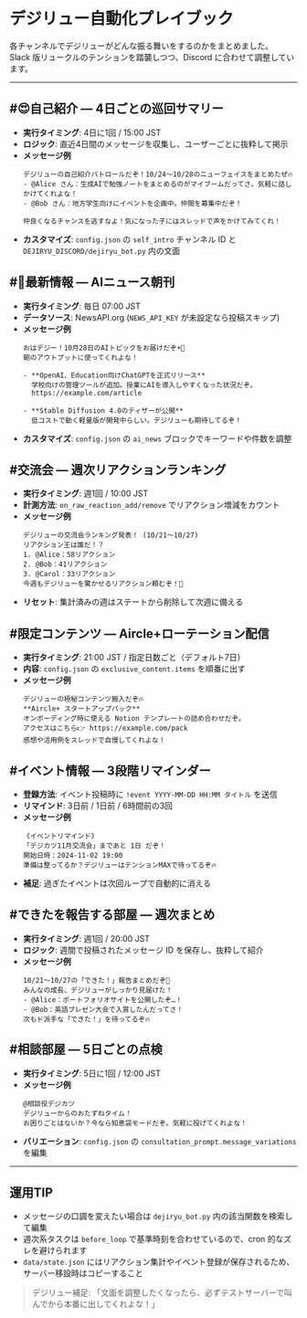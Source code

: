 # デジリュー自動化プレイブック

各チャンネルでデジリューがどんな振る舞いをするのかをまとめました。  
Slack 版リュークルのテンションを踏襲しつつ、Discord に合わせて調整しています。

---

## #😍自己紹介 — 4日ごとの巡回サマリー
- **実行タイミング**: 4日に1回 / 15:00 JST
- **ロジック**: 直近4日間のメッセージを収集し、ユーザーごとに抜粋して掲示
- **メッセージ例**
  ```
  デジリューの自己紹介パトロールだぞ！10/24〜10/28のニューフェイスをまとめたぜ🔥
  - @Alice さん：生成AIで勉強ノートをまとめるのがマイブームだってさ。気軽に話しかけてくれよな！
  - @Bob さん：地方学生向けにイベントを企画中。仲間を募集中だぞ！

  仲良くなるチャンスを逃すなよ！気になった子にはスレッドで声をかけてみてくれ！
  ```
- **カスタマイズ**: `config.json` の `self_intro` チャンネル ID と `DEJIRYU_DISCORD/dejiryu_bot.py` 内の文面

## #📝最新情報 — AIニュース朝刊
- **実行タイミング**: 毎日 07:00 JST
- **データソース**: NewsAPI.org (`NEWS_API_KEY` が未設定なら投稿スキップ)
- **メッセージ例**
  ```
  おはデジー！10月28日のAIトピックをお届けだぞ☀️🤖
  朝のアウトプットに使ってくれよな！

  - **OpenAI、Education向けChatGPTを正式リリース**
    学校向けの管理ツールが追加。授業にAIを導入しやすくなった状況だぞ。
    https://example.com/article

  - **Stable Diffusion 4.0のティザーが公開**
    低コストで動く軽量版が開発中らしい。デジリューも期待してるぞ！
  ```
- **カスタマイズ**: `config.json` の `ai_news` ブロックでキーワードや件数を調整

## #交流会 — 週次リアクションランキング
- **実行タイミング**: 週1回 / 10:00 JST
- **計測方法**: `on_raw_reaction_add/remove` でリアクション増減をカウント
- **メッセージ例**
  ```
  デジリューの交流会ランキング発表！ (10/21〜10/27)
  リアクション王は誰だ！？
  1. @Alice：58リアクション
  2. @Bob：41リアクション
  3. @Carol：33リアクション
  今週もデジリューを驚かせるリアクション頼むぞ！🌟
  ```
- **リセット**: 集計済みの週はステートから削除して次週に備える

## #限定コンテンツ — Aircle+ローテーション配信
- **実行タイミング**: 21:00 JST / 指定日数ごと（デフォルト7日）
- **内容**: `config.json` の `exclusive_content.items` を順番に出す
- **メッセージ例**
  ```
  デジリューの極秘コンテンツ搬入だぞ🔥
  **Aircle+ スタートアップパック**
  オンボーディング時に使える Notion テンプレートの詰め合わせだぞ。
  アクセスはこちら👉 https://example.com/pack
  感想や活用例をスレッドで自慢してくれよな！
  ```

## #イベント情報 — 3段階リマインダー
- **登録方法**: イベント投稿時に `!event YYYY-MM-DD HH:MM タイトル` を送信
- **リマインド**: 3日前 / 1日前 / 6時間前の3回
- **メッセージ例**
  ```
  《イベントリマインド》
  「デジカツ11月交流会」まであと 1日 だぞ！
  開始日時：2024-11-02 19:00
  準備は整ってるか？デジリューはテンションMAXで待ってるぞ🔥
  ```
- **補足**: 過ぎたイベントは次回ループで自動的に消える

## #できたを報告する部屋 — 週次まとめ
- **実行タイミング**: 週1回 / 20:00 JST
- **ロジック**: 週間で投稿されたメッセージ ID を保存し、抜粋して紹介
- **メッセージ例**
  ```
  10/21〜10/27の「できた！」報告まとめだぞ💪
  みんなの成長、デジリューがしっかり見届けた！
  - @Alice：ポートフォリオサイトを公開したぞ…！
  - @Bob：英語プレゼン大会で入賞したんだってさ！
  次もド派手な「できた！」を待ってるぞ🔥
  ```

## #相談部屋 — 5日ごとの点検
- **実行タイミング**: 5日に1回 / 12:00 JST
- **メッセージ例**
  ```
  @相談役デジカツ
  デジリューからのおたずねタイム！
  お困りごとはないか？今なら知恵袋モードだぞ。気軽に投げてくれよな！
  ```
- **バリエーション**: `config.json` の `consultation_prompt.message_variations` を編集

---

## 運用TIP
- メッセージの口調を変えたい場合は `dejiryu_bot.py` 内の該当関数を検索して編集
- 週次系タスクは `before_loop` で基準時刻を合わせているので、cron 的なズレを避けられます
- `data/state.json` にはリアクション集計やイベント登録が保存されるため、サーバー移設時はコピーすること

> デジリュー補足: 「文面を調整したくなったら、必ずテストサーバーで叫んでから本番に出してくれよな！」  
